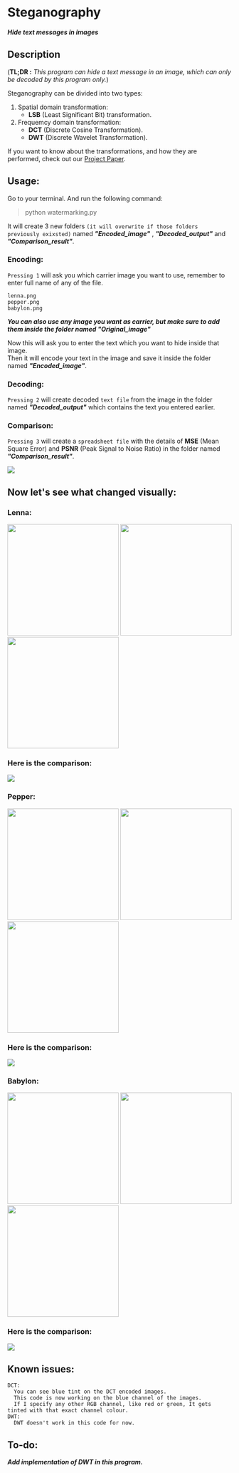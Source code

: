 # Steganography
***Hide text messages in images***
## Description
(**TL;DR :**   *This program can hide a text message in an image, which can only be decoded by this program only.*)     

Steganography can be divided into two types:
  1. Spatial domain transformation:  
      - **LSB** (Least Significant Bit) transformation.
  2. Frequemcy domain transformation:  
      - **DCT** (Discrete Cosine Transformation).
      - **DWT** (Discrete Wavelet Transformation).  

If you want to know about the transformations, and how they are performed, check out our [Project Paper](Detailed_theory_paper/steganography.pdf).

## Usage:
Go to your terminal. And run the following command:  
> python watermarking.py    

It will create 3 new folders `(it will overwrite if those folders previously exixsted)` named ***"Encoded_image"*** , ***"Decoded_output"*** and ***"Comparison_result"***.    

### Encoding:    
`Pressing 1` will ask you which carrier image you want to use, remember to enter full name of any of the file.  
```
lenna.png
pepper.png
babylon.png
```  
***You can also use any image you want as carrier, but make sure to add them inside the folder named "Original_image"*** 

Now this will ask you to enter the text which you want to hide inside that image.     
Then it will encode your text in the image and save it inside the folder named ***"Encoded_image"***.    

### Decoding:     
`Pressing 2` will create decoded `text file` from the image in the folder named ***"Decoded_output"*** which contains the text you entered earlier.  

### Comparison:    
`Pressing 3` will create a `spreadsheet file` with the details of **MSE** (Mean Square Error) and **PSNR** (Peak Signal to Noise Ratio) in the folder named ***"Comparison_result"***.  

<img src="Doc/terminal.JPG">    

##

## Now let's see what changed visually:    
### Lenna:
<img src="Doc/original/lenna.png" width="250">  <img src="Doc/lsb_encoded/lsb_lenna.png" width="250">  <img src="Doc/dct_encoded/dct_lenna.png" width="250">  
### Here is the comparison:
<img src="Doc/comparison_images/lenna_comparison.gif">  

### Pepper:
<img src="Doc/original/pepper.png" width="250">  <img src="Doc/lsb_encoded/lsb_pepper.png" width="250">  <img src="Doc/dct_encoded/dct_pepper.png" width="250">  
### Here is the comparison:
<img src="Doc/comparison_images/pepper_comparison.gif">  

### Babylon:
<img src="Doc/original/babylon.png" width="250">  <img src="Doc/lsb_encoded/lsb_babylon.png" width="250">  <img src="Doc/dct_encoded/dct_babylon.png" width="250">  
### Here is the comparison:
<img src="Doc/comparison_images/babylon_comparison.gif">  

## Known issues:

```
DCT:
  You can see blue tint on the DCT encoded images.
  This code is now working on the blue channel of the images.
  If I specify any other RGB channel, like red or green, It gets tinted with that exact channel colour.
DWT:
  DWT doesn't work in this code for now.
```

## To-do:
***Add implementation of DWT in this program.***
